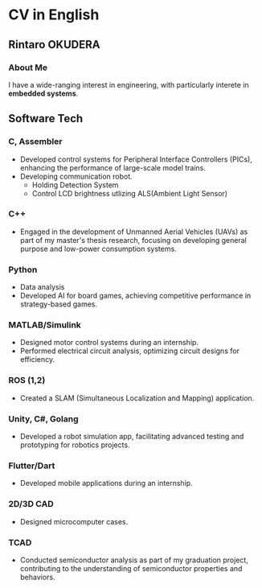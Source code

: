 # CV in English

## Rintaro OKUDERA

### About Me
I have a wide-ranging interest in engineering, with particularly interete in **embedded systems**.<br>

## Software Tech

### C, Assembler
- Developed control systems for Peripheral Interface Controllers (PICs), enhancing the performance of large-scale model trains.
- Developing communication robot.
  - Holding Detection System
  - Control LCD brightness utlizing ALS(Ambient Light Sensor)

### C++
- Engaged in the development of Unmanned Aerial Vehicles (UAVs) as part of my master's thesis research, focusing on developing general purpose and low-power consumption systems.

### Python
- Data analysis
- Developed AI for board games, achieving competitive performance in strategy-based games.

### MATLAB/Simulink
- Designed motor control systems during an internship.
- Performed electrical circuit analysis, optimizing circuit designs for efficiency.

### ROS (1,2)
- Created a SLAM (Simultaneous Localization and Mapping) application.

### Unity, C#, Golang
- Developed a robot simulation app, facilitating advanced testing and prototyping for robotics projects.

### Flutter/Dart
- Developed mobile applications during an internship.

### 2D/3D CAD
- Designed microcomputer cases.

### TCAD
- Conducted semiconductor analysis as part of my graduation project, contributing to the understanding of semiconductor properties and behaviors.
